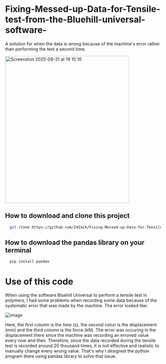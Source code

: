 # Fixing-Messed-up-Data-for-Tensile-test-from-the-Bluehill-universal-software-
A solution for when the data is wrong because of the machine's error rather than performing the test a second time.

<img width="401" height="476" alt="Screenshot 2025-08-31 at 19 10 10" src="https://github.com/user-attachments/assets/624613be-e88b-40c3-84f6-8c7d508d20e9" />


## How to download and clone this project
```bash
  git clone https://github.com/24Zack/Fixing-Messed-up-Data-for-Tensile-test-from-the-Bluehill-universal-software-

```

## How to download the pandas library on your terminal
```bash
  pip install pandas

```

# Use of this code

When using the software Bluehill Universal to perform a tensile test in polymers, I had some problems when recording some data because of the systematic error that was made by the machine. 
The error looked like:

![image](https://github.com/user-attachments/assets/e4f29451-2ff4-413f-828f-7f17db55f6b3)

Here, the first column is the time (s), the second colun is the displacement (mm) and the third column is the force (kN).
The error was occuring in the displacement there since the machine was recording an erroned value every now and then.
Therefore, since the data recorded during the tensile test is recorded around 20 thousand times, it is not effective and realistic to manually change every wrong value. That's why I designed the python program there using pandas library to solve that issue.
